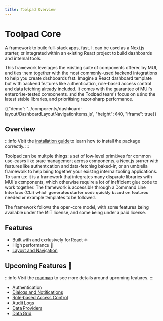 ```yaml
---
title: Toolpad Overview
---
```


# Toolpad Core

<p class="description">A framework to build full-stack apps, fast. It can be used as a Next.js starter, or integrated within an existing React project to build dashboards and internal tools. </p>

This framework leverages the existing suite of components offered by MUI, and ties them together with the most commonly-used backend integrations to help you create dashboards fast. Imagine a React dashboard template but with backend features like authentication, role-based access control and data fetching already included. It comes with the guarantee of MUI's enterprise-tested components, and the Toolpad team's focus on using the latest stable libraries, and prioritising razor-sharp performance.

{{"demo": "../components/dashboard-layout/DashboardLayoutNavigationItems.js", "height": 640, "iframe": true}}

## Overview

:::info
Visit the [installation guide](/toolpad/core/installation/) to learn how to install the package correctly.
:::

Toolpad can be multiple things: a set of low-level primitives for common use-cases like state management across components, a Next.js starter with features like authentication and data-fetching baked-in, or an umbrella framework to help bring together your existing internal tooling applications. To sum up: it is a framework that integrates many disparate libraries with MUI's components, which otherwise require a lot of inefficient glue code to work together. The framework is accessible through a Command Line Interface (CLI) which generates starter code quickly based on features needed or example templates to be followed.

The framework follows the open-core model, with some features being available under the MIT license, and some being under a paid license.

## Features

- Built with and exclusively for React ⚛️
- High performance 🚀
- [Layout and Navigation](/toolpad/core/react-dashboard-layout/)

## Upcoming Features 🚧

:::info
Visit the [roadmap](/toolpad/core/introduction/roadmap/) to see more details around upcoming features.
:::

- [Authentication](/)
- [Dialogs and Notifications](/)
- [Role-based Access Control](/)
- [Audit Logs](/)
- [Data Providers](/)
- [Data Grid](/)
